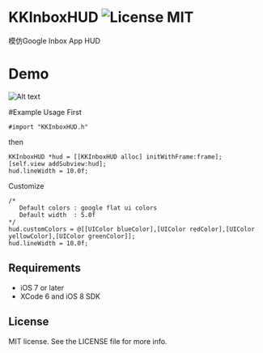 
KKInboxHUD ![License MIT](https://go-shields.herokuapp.com/license-MIT-blue.png)
==========
模仿Google Inbox App HUD

Demo
==========
![Alt text](http://i.imgur.com/4SBfVQX.gif)

#Example Usage
First

```
#import "KKInboxHUD.h"
```

then 
```
KKInboxHUD *hud = [[KKInboxHUD alloc] initWithFrame:frame];
[self.view addSubview:hud];
hud.lineWidth = 10.0f;
```

Customize
```
/* 
   Default colors : google flat ui colors
   Default width  : 5.0f
*/
hud.customColors = @[[UIColor blueColor],[UIColor redColor],[UIColor yellowColor],[UIColor greenColor]];
hud.lineWidth = 10.0f;
```

## Requirements
* iOS 7 or later 
* XCode 6 and iOS 8 SDK

## License

MIT license. See the LICENSE file for more info.
